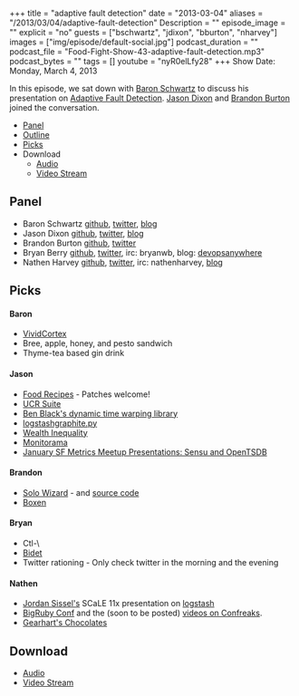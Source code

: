 +++
title = "adaptive fault detection"
date = "2013-03-04"
aliases = "/2013/03/04/adaptive-fault-detection"
Description = ""
episode_image = ""
explicit = "no"
guests = ["bschwartz", "jdixon", "bburton", "nharvey"]
images = ["img/episode/default-social.jpg"]
podcast_duration = ""
podcast_file = "Food-Fight-Show-43-adaptive-fault-detection.mp3"
podcast_bytes = ""
tags = []
youtube = "nyR0elLfy28"
+++
Show Date:  Monday, March 4, 2013

In this episode, we sat down with [Baron Schwartz](https://twitter.com/xaprb) to discuss his presentation on [Adaptive Fault Detection](http://www.xaprb.com/blog/2012/10/02/adaptive-fault-detection-in-mysql-servers/).  [Jason Dixon](https://twitter.com/obfuscurity) and [Brandon Burton](https://twitter.com/solarce) joined the conversation.

* [Panel](http://foodfightshow.org/2013/03/adaptive-fault-detection.html#panel)
* [Outline](http://foodfightshow.org/2013/03/adaptive-fault-detection.html#outline)
* [Picks](http://foodfightshow.org/2013/03/adaptive-fault-detection.html#picks)
* Download
  * [Audio](http://traffic.libsyn.com/foodfight/Food-Fight-Show-43-adaptive-fault-detection.mp3)
  * [Video Stream](http://www.youtube.com/watch?v=nyR0elLfy28)



Panel<a name="panel"></a>
-----

* Baron Schwartz [github](https://github.com/xaprb), [twitter](https://twitter.com/xaprb), [blog](http://www.xaprb.com/blog/)
* Jason Dixon [github](http://github.com/obfuscurity), [twitter](https://twitter.com/obfuscurity), [blog](http://obfuscurity.com/)
* Brandon Burton [github](http://github.com/solarce), [twitter](https://twitter.com/solarce)
* Bryan Berry [github](http://github.com/bryanwb), [twitter](http://twitter.com/bryanwb), irc: bryanwb, blog: [devopsanywhere](http://devopsanywhere.blogspot.com)
* Nathen Harvey [github](http://github.com/nathenharvey), [twitter](http://twitter.com/nathenharvey), irc: nathenharvey, [blog](http://nathenharvey.com)

Picks<a name="picks"></a>
----

#### Baron

* [VividCortex](http://vividcortex.com)
* Bree, apple, honey, and pesto sandwich
* Thyme-tea based gin drink

#### Jason

* [Food Recipes](https://github.com/obfuscurity/food-recipes) - Patches welcome!
* [UCR Suite](http://www.cs.ucr.edu/~eamonn/UCRsuite.html)
* [Ben Black's dynamic time warping library](https://github.com/b/libdtw)
* [logstashgraphite.py](https://gist.github.com/jordansissel/3760225)
* [Wealth Inequality](http://mashable.com/2013/03/02/wealth-inequality/)
* [Monitorama](http://monitorama.com/)
* [January SF Metrics Meetup Presentations: Sensu and OpenTSDB](http://blog.librato.com/2013/02/january-sf-metrics-meetup-presentations.html)

#### Brandon

* [Solo Wizard](http://www.solowizard.com/) - and [source code](https://github.com/tommyh/solo_wizard)
* [Boxen](https://github.com/blog/1345-introducing-boxen)


#### Bryan

* Ctl-\
* [Bidet](http://en.wikipedia.org/wiki/Bidet)
* Twitter rationing - Only check twitter in the morning and the evening

#### Nathen

* [Jordan Sissel's](https://twitter.com/jordansissel) SCaLE 11x presentation on [logstash](http://semicomplete.com/presentations/logstash-scale11x)
* [BigRuby Conf](http://www.bigrubyconf.com/) and the (soon to be posted) [videos on Confreaks](http://www.confreaks.com/events/bigruby2013).
* [Gearhart's Chocolates](http://gearhartschocolates.com/)

Download
-------
  * [Audio](http://traffic.libsyn.com/foodfight/Food-Fight-Show-43-adaptive-fault-detection.mp3)
  * [Video Stream](http://www.youtube.com/watch?v=nyR0elLfy28)

